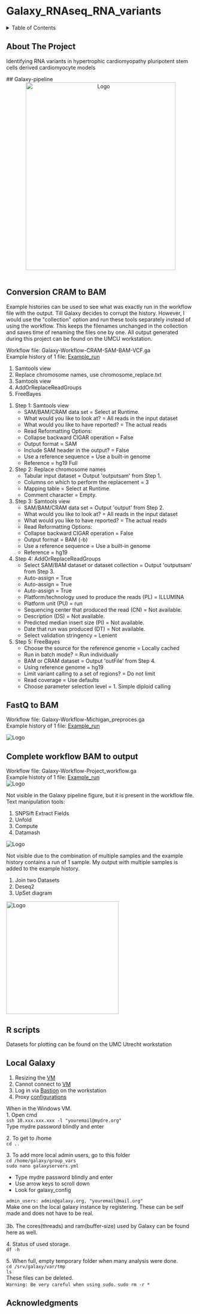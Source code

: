 # Galaxy_RNAseq_RNA_variants

<!-- TABLE OF CONTENTS -->
<details>
  <summary>Table of Contents</summary>
  <ol>
    <li><a href="#about-the-project">About The Project</a></li>
    <li><a href="#Galaxy-pipeline">Galaxy-pipeline</a>
      <ul>
        <li><a href="#Conversion-CRAM-to-BAM">Conversion CRAM to BAM</a></li>
        <li><a href="#FastQ-to-BAM">FastQ to BAM</a></li>
        <li><a href="#Complete-workflow-BAM-to-output">Complete workflow BAM to output</a></li>
      </ul>
    </li>
    <li><a href="#r-scripts">R scripts</a></li>
    <li><a href="#local-galaxy">Local Galaxy</a></li>
    <li><a href="#acknowledgments">Acknowledgments</a></li>
  </ol>
</details>

<!-- ABOUT THE PROJECT -->
## About The Project
<p>
  Identifying RNA variants in hypertrophic cardiomyopathy pluripotent stem cells derived cardiomyocyte models
</p>
<!-- galaxy -->
## Galaxy-pipeline
<div align="center">
  <img src="pipeline.png" alt="Logo" width="400" height="500">
</div>
</br>

## Conversion CRAM to BAM
<p>
  Example histories can be used to see what was exactly run in the workflow file with the output. Till Galaxy decides to corrupt the history. However, I would use the "collection" option and run these tools separately instead of using the workflow. This keeps the filenames unchanged in the collection and saves time of renaming the files one by one. All output generated during this project can be found on the UMCU workstation.
</p>

<p>
  Workflow file: Galaxy-Workflow-CRAM-SAM-BAM-VCF.ga
  </br>
  Example history of 1 file: <a href="https://usegalaxy.eu/u/vanessa1/h/nottinghampreprocess" target="_blank">Example_run</a>
  <ol>
    <li>Samtools view</li>
    <li>Replace chromosome names, use chromosome_replace.txt</li>
    <li>Samtools view</li>
    <li>AddOrReplaceReadGroups</li>
    <li>FreeBayes</li>    
  </ol>
</p>

<p>
  <ol>
    <li>Step 1: Samtools view
      <ul>
        <li>SAM/BAM/CRAM data set = Select at Runtime.</li>
        <li>What would you like to look at? = All reads in the input dataset</li>
        <li>What would you like to have reported? = The actual reads</li>
        <li>Read Reformatting Options:</li>
        <li>Collapse backward CIGAR operation = False</li>
        <li>Output format = SAM</li>
        <li>Include SAM header in the output? = False</li>
        <li>Use a reference sequence = Use a built-in genome</li>
        <li>Reference = hg19 Full</li>
      </ul>
    </li>
      <li>Step 2: Replace chromosome names
      <ul>
        <li>Tabular input dataset = Output 'outputsam' from Step 1.</li>
        <li>Columns on which to perform the replacement = 3</li>
        <li>Mapping table = Select at Runtime.</li>
        <li>Comment character = Empty.</li>
      </ul>
    </li>
      <li>Step 3: Samtools view
      <ul>
        <li>SAM/BAM/CRAM data set = Output 'output' from Step 2.</li>
        <li>What would you like to look at? = All reads in the input dataset</li>
        <li>What would you like to have reported? = The actual reads</li>
        <li>Read Reformatting Options:</li>
        <li>Collapse backward CIGAR operation = False</li>
        <li>Output format = BAM (-b)</li>
        <li>Use a reference sequence = Use a built-in genome</li>
        <li>Reference = hg19</li>
      </ul>
    </li>
      <li>Step 4: AddOrReplaceReadGroups
      <ul>
        <li>Select SAM/BAM dataset or dataset collection = Output 'outputsam' from Step 3.</li>
        <li>Auto-assign = True</li>
        <li>Auto-assign = True</li>
        <li>Auto-assign = True</li>
        <li>Platform/technology used to produce the reads (PL) = ILLUMINA</li>
        <li>Platform unit (PU) = run</li>
        <li>Sequencing center that produced the read (CN) = Not available.</li>
        <li>Description (DS) = Not available.</li>
        <li>Predicted median insert size (PI) = Not available.</li>
        <li>Date that run was produced (DT) = Not available.</li>
        <li>Select validation stringency = Lenient</li>        
      </ul>
    </li>
    <li>Step 5: FreeBayes
      <ul>
        <li>Choose the source for the reference genome = Locally cached</li>
        <li>Run in batch mode? = Run individually</li>
        <li>BAM or CRAM dataset = Output 'outFile' from Step 4.</li>
        <li>Using reference genome = hg19</li>
        <li>Limit variant calling to a set of regions? = Do not limit</li>
        <li>Read coverage = Use defaults</li>
        <li>Choose parameter selection level = 1. Simple diploid calling</li>
      </ul>
    </li>
  </ol>
</p>

## FastQ to BAM

<p>
  Workflow file: Galaxy-Workflow-Michigan_preproces.ga
  </br>
  Example history of 1 file: <a href="https://usegalaxy.eu/u/vanessa1/h/michiganpreprocess" target="_blank">Example_run</a>
</p>

<p>
  <img src="Michigan_preprocess.png" alt="Logo">
</p>

## Complete workflow BAM to output
<p>
  Workflow file: Galaxy-Workflow-Project_workflow.ga 
  </br>
  Example histoty of 1 file: <a href="https://usegalaxy.eu/u/vanessa1/h/projectworkflow" target="_blank">Example_run</a>  
  </br>
  <img src="pipeline_galaxy.png" alt="Logo">
</p>

<p>
  Not visible in the Galaxy pipeline figure, but it is present in the workflow file. Text manipulation tools:
  <ol>
    <li>SNPSift Extract Fields</li>
    <li>Unfold</li>
    <li>Compute</li>
    <li>Datamash</li>
  </ol>
  <img src="pipeline_galaxy_part2.png" alt="Logo">
</p>

<p>
  Not visible due to the combination of multiple samples and the example history contains a run of 1 sample. My output with multiple samples is added to the example history.
  <ol>
    <li>Join two Datasets</li>
    <li>Deseq2</li>
    <li>UpSet diagram</li>
  </ol>
  <img src="History.png" alt="Logo" height="300">
</p>

<!-- rscripts -->
## R scripts
<p>
  Datasets for plotting can be found on the UMC Utrecht workstation
</p>

<!-- Local galaxy -->
## Local Galaxy
<p>
  <ol>
    <li>Resizing the <a href="https://support.mydre.org/portal/en/kb/articles/resizevm" target="_blank">VM</a></li>
    <li>Cannot connect to <a href="https://support.mydre.org/portal/en/kb/articles/i-cannot-connect-to-vm-1-2-3-error#Problem" target="_black">VM</a></li>
    <li>Log in via <a href="https://support.mydre.org/portal/en/kb/articles/connect-to-virtual-machine-using-bastion" target="_black">Bastion</a> on the workstation</li>
    <li>Proxy <a href="https://support.mydre.org/portal/en/kb/articles/proxy-configurations" target="_blank">configurations</a></li>
  </ol>
</p>

<p>
  When in the Windows VM.
  </br>
  1. Open cmd
  </br>
  <code>ssh 10.xxx.xxx.xxx -l "youremail@mydre.org"</code>
  </br>
  Type mydre password blindly and enter
</p>
<p>
  2. To get to /home
  </br>
  <code>cd ..</code>
</p>
<p>
  3. To add more local admin users, go to this folder
  </br>
  <code>cd /home/galaxy/group_vars</code>
  </br>
  <code>sudo nano galaxyservers.yml</code>
  <ul>
    <li>Type mydre password blindly and enter</li>
    <li>Use arrow keys to scroll down</li>
    <li>Look for galaxy_config</li>
  </ul>
  <code>admin_users: admin@galaxy.org, "youremail@mail.org"</code>
  </br>
  Make one on the local galaxy instance by registering. These can be self made and does not have to be real. 
  </br>
  </br>
  3b. The cores(threads) and ram(buffer-size) used by Galaxy can be found here as well.
  </br>
</p>
<p>
  4. Status of used storage.
  </br>
  <code>df -h</code>
</p>
<p>
  5. When full, empty temporary folder when many analysis were done.
  </br>
  <code>cd /srv/galaxy/var/tmp</code>
  </br>
  <code>ls</code>
  </br>
  These files can be deleted. 
  </br>
  <code>Warning: Be very careful when using sudo.</code>
  <code>sudo rm -r *</code>
</p>

<!-- acknowledgments -->
## Acknowledgments



